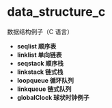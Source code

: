 # data_structure_c
数据结构例子（C 语言）

* **seqlist 顺序表**
* **linklist 单向链表**
* **seqstack 顺序栈**
* **linkstack 链式栈**
* **loopqueue 循环队列**
* **linkqueue 链式队列**
* **globalClock 球状时钟例子**